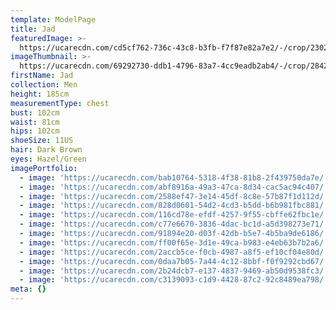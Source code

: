```yaml
---
template: ModelPage
title: Jad
featuredImage: >-
  https://ucarecdn.com/cd5cf762-736c-43c8-b3fb-f7f87e82a7e2/-/crop/2302x1303/0,0/-/preview/
imageThumbnail: >-
  https://ucarecdn.com/69292730-ddb1-4796-83a7-4cc9eadb2ab4/-/crop/2842x3635/543,0/-/preview/
firstName: Jad
collection: Men
height: 185cm
measurementType: chest
bust: 102cm
waist: 81cm
hips: 102cm
shoeSize: 11US
hair: Dark Brown
eyes: Hazel/Green
imagePortfolio:
  - image: 'https://ucarecdn.com/bab10764-5318-4f38-81b8-2f439750da7e/'
  - image: 'https://ucarecdn.com/abf8916a-49a3-47ca-8d34-cac5ac94c407/'
  - image: 'https://ucarecdn.com/2588ef47-3e14-45df-8c8e-57b87f1d112d/'
  - image: 'https://ucarecdn.com/828d0601-54d2-4cd3-b5dd-b6b981fbc881/'
  - image: 'https://ucarecdn.com/116cd78e-efdf-4257-9f55-cbffe62fbc1e/'
  - image: 'https://ucarecdn.com/c77e6670-3836-4dac-bc1d-a5d398273e71/'
  - image: 'https://ucarecdn.com/91894e20-d03f-42db-b5e7-4b5ba9de6186/'
  - image: 'https://ucarecdn.com/ff00f65e-3d1e-49ca-b983-e4eb63b7b2a6/'
  - image: 'https://ucarecdn.com/2accb5ce-f0cb-4987-a8f5-ef10cf04e80d/'
  - image: 'https://ucarecdn.com/0daa7b05-7a44-4c12-8bbf-f0f9292cbd67/'
  - image: 'https://ucarecdn.com/2b24dcb7-e137-4837-9469-ab50d9538fc3/'
  - image: 'https://ucarecdn.com/c3139093-c1d9-4428-87c2-92c8489ea798/'
meta: {}
---
```


